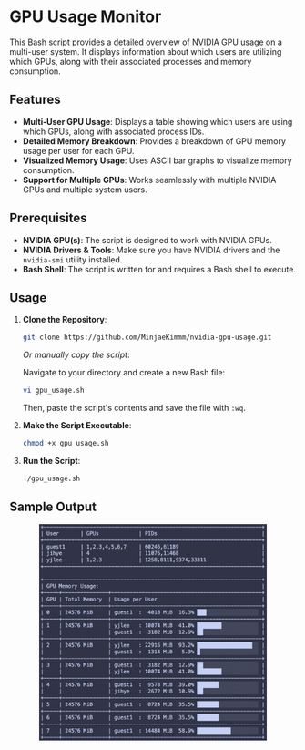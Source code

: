 # GPU Usage Monitor

This Bash script provides a detailed overview of NVIDIA GPU usage on a multi-user system. It displays information about which users are utilizing which GPUs, along with their associated processes and memory consumption.

## Features

- **Multi-User GPU Usage**: Displays a table showing which users are using which GPUs, along with associated process IDs.
- **Detailed Memory Breakdown**: Provides a breakdown of GPU memory usage per user for each GPU.
- **Visualized Memory Usage**: Uses ASCII bar graphs to visualize memory consumption.
- **Support for Multiple GPUs**: Works seamlessly with multiple NVIDIA GPUs and multiple system users.

## Prerequisites

- **NVIDIA GPU(s)**: The script is designed to work with NVIDIA GPUs.
- **NVIDIA Drivers & Tools**: Make sure you have NVIDIA drivers and the `nvidia-smi` utility installed.
- **Bash Shell**: The script is written for and requires a Bash shell to execute.

## Usage

1. **Clone the Repository**: 
    ```bash
    git clone https://github.com/MinjaeKimmm/nvidia-gpu-usage.git
    ```

    *Or manually copy the script*:

    Navigate to your directory and create a new Bash file:
    ```bash
    vi gpu_usage.sh
    ```
    Then, paste the script's contents and save the file with `:wq`.

2. **Make the Script Executable**:
    ```bash
    chmod +x gpu_usage.sh
    ```

3. **Run the Script**:
    ```bash
    ./gpu_usage.sh
    ```

## Sample Output

<p align="center">
  <img src="https://github.com/MinjaeKimmm/nvidia-gpu-usage/blob/main/Sample_Output.png?raw=true" alt="Sample GPU Usage Output" width="400"/>
</p>
   

